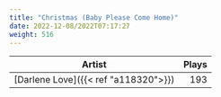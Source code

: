 ```yaml
---
title: "Christmas (Baby Please Come Home)"
date: 2022-12-08/2022T07:17:27
weight: 516
---
```




 Artist | Plays 
----- | -----:
[Darlene Love]({{< ref "a118320">}}) | 193
